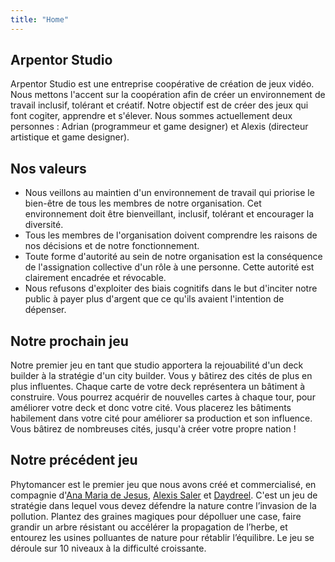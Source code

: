 ```yaml
---
title: "Home"
---
```


<section>

## Arpentor Studio

Arpentor Studio est une entreprise coopérative de création de jeux vidéo. Nous mettons l'accent sur la coopération afin de créer un environnement de travail inclusif, tolérant et créatif. Notre objectif est de créer des jeux qui font cogiter, apprendre et s'élever. Nous sommes actuellement deux personnes : Adrian (programmeur et game designer) et Alexis (directeur artistique et game designer).
</section>

<section>

## Nos valeurs

- Nous veillons au maintien d'un environnement de travail qui priorise le bien-être de tous les membres de notre organisation. Cet environnement doit être bienveillant, inclusif, tolérant et encourager la diversité.
- Tous les membres de l'organisation doivent comprendre les raisons de nos décisions et de notre fonctionnement.
- Toute forme d'autorité au sein de notre organisation est la conséquence de l'assignation collective d'un rôle à une personne. Cette autorité est clairement encadrée et révocable.
- Nous refusons d'exploiter des biais cognitifs dans le but d'inciter notre public à payer plus d'argent que ce qu'ils avaient l'intention de dépenser.
</section>

<section>

## Notre prochain jeu

Notre premier jeu en tant que studio apportera la rejouabilité d'un deck builder à la stratégie d'un city builder. Vous y bâtirez des cités de plus en plus influentes. Chaque carte de votre deck représentera un bâtiment à construire. Vous pourrez acquérir de nouvelles cartes à chaque tour, pour améliorer votre deck et donc votre cité. Vous placerez les bâtiments habilement dans votre cité pour améliorer sa production et son influence. Vous bâtirez de nombreuses cités, jusqu'à créer votre propre nation !
</section>

<section>

## Notre précédent jeu

Phytomancer est le premier jeu que nous avons créé et commercialisé, en compagnie d'[Ana Maria de Jesus](https://www.artstation.com/jesuslovesyou), [Alexis Saler](https://www.fossilrecords.fr/) et [Daydreel](https://daydreel.itch.io/). C'est un jeu de stratégie dans lequel vous devez défendre la nature contre l’invasion de la pollution. Plantez des graines magiques pour dépolluer une case, faire grandir un arbre résistant ou accélérer la propagation de l’herbe, et entourez les usines polluantes de nature pour rétablir l’équilibre. Le jeu se déroule sur 10 niveaux à la difficulté croissante.
</section>
